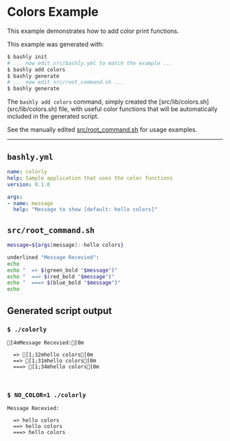 # Colors Example

This example demonstrates how to add color print functions.

This example was generated with:

```bash
$ bashly init
# ... now edit src/bashly.yml to match the example ...
$ bashly add colors
$ bashly generate
# ... now edit src/root_command.sh ...
$ bashly generate
```

The `bashly add colors` command, simply created the [src/lib/colors.sh]
(src/lib/colors.sh) file, with useful color functions that will be
automatically included in the generated script.

See the manually edited [src/root_command.sh](src/root_command.sh) for usage
examples.

<!-- include: src/root_command.sh -->

-----

## `bashly.yml`

```yaml
name: colorly
help: Sample application that uses the color functions
version: 0.1.0

args:
- name: message
  help: "Message to show [default: hello colors]"
```

## `src/root_command.sh`

```bash
message=${args[message]:-hello colors}

underlined "Message Recevied":
echo
echo "  => $(green_bold "$message")"
echo "  ==> $(red_bold "$message")"
echo "  ===> $(blue_bold "$message")"
echo

```


## Generated script output

### `$ ./colorly`

```shell
[4mMessage Recevied:[0m

  => [1;32mhello colors[0m
  ==> [1;31mhello colors[0m
  ===> [1;34mhello colors[0m



```

### `$ NO_COLOR=1 ./colorly`

```shell
Message Recevied:

  => hello colors
  ==> hello colors
  ===> hello colors



```



